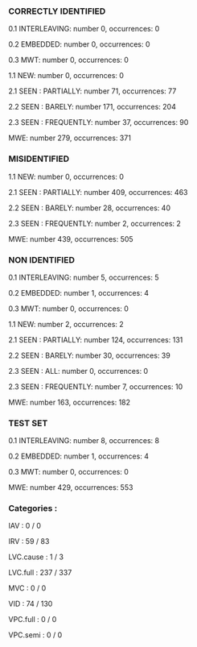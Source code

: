 ### CORRECTLY IDENTIFIED

0.1 INTERLEAVING: number 0, occurrences: 0

0.2 EMBEDDED: number 0, occurrences: 0

0.3 MWT: number 0, occurrences: 0

1.1 NEW: number 0, occurrences: 0

2.1 SEEN : PARTIALLY: number 71, occurrences: 77

2.2 SEEN : BARELY: number 171, occurrences: 204

2.3 SEEN : FREQUENTLY: number 37, occurrences: 90

MWE: number 279, occurrences: 371

### MISIDENTIFIED

1.1 NEW: number 0, occurrences: 0

2.1 SEEN : PARTIALLY: number 409, occurrences: 463

2.2 SEEN : BARELY: number 28, occurrences: 40

2.3 SEEN : FREQUENTLY: number 2, occurrences: 2

MWE: number 439, occurrences: 505

### NON IDENTIFIED

0.1 INTERLEAVING: number 5, occurrences: 5

0.2 EMBEDDED: number 1, occurrences: 4

0.3 MWT: number 0, occurrences: 0

1.1 NEW: number 2, occurrences: 2

2.1 SEEN : PARTIALLY: number 124, occurrences: 131

2.2 SEEN : BARELY: number 30, occurrences: 39

2.3 SEEN : ALL: number 0, occurrences: 0

2.3 SEEN : FREQUENTLY: number 7, occurrences: 10

MWE: number 163, occurrences: 182

### TEST SET

0.1 INTERLEAVING: number 8, occurrences: 8

0.2 EMBEDDED: number 1, occurrences: 4

0.3 MWT: number 0, occurrences: 0

MWE: number 429, occurrences: 553

### Categories : 

IAV		 : 0 / 0 

IRV		 : 59 / 83 

LVC.cause		 : 1 / 3 

LVC.full		 : 237 / 337 

MVC		 : 0 / 0 

VID		 : 74 / 130 

VPC.full		 : 0 / 0 

VPC.semi		 : 0 / 0 

